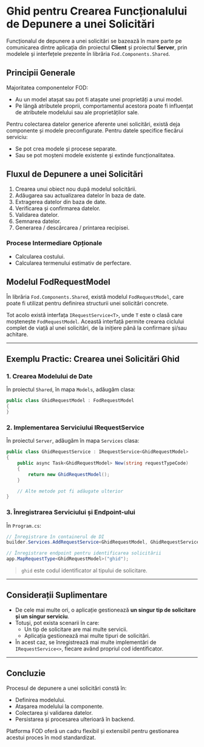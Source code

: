 
# Ghid pentru Crearea Funcționalului de Depunere a unei Solicitări

Funcționalul de depunere a unei solicitări se bazează în mare parte pe comunicarea dintre aplicația din proiectul **Client** și proiectul **Server**, prin modelele și interfețele prezente în librăria `Fod.Components.Shared`.

## Principii Generale

Majoritatea componentelor FOD:
- Au un model atașat sau pot fi atașate unei proprietăți a unui model.
- Pe lângă atributele proprii, comportamentul acestora poate fi influențat de atributele modelului sau ale proprietăților sale.

Pentru colectarea datelor generice aferente unei solicitări, există deja componente și modele preconfigurate. Pentru datele specifice fiecărui serviciu:
- Se pot crea modele și procese separate.
- Sau se pot moșteni modele existente și extinde funcționalitatea.

## Fluxul de Depunere a unei Solicitări

1. Crearea unui obiect nou după modelul solicitării.
2. Adăugarea sau actualizarea datelor în baza de date.
3. Extragerea datelor din baza de date.
4. Verificarea și confirmarea datelor.
5. Validarea datelor.
6. Semnarea datelor.
7. Generarea / descărcarea / printarea recipisei.

### Procese Intermediare Opționale

- Calcularea costului.
- Calcularea termenului estimativ de perfectare.

## Modelul FodRequestModel

În librăria `Fod.Components.Shared`, există modelul `FodRequestModel`, care poate fi utilizat pentru definirea structurii unei solicitări concrete.

Tot acolo există interfața `IRequestService<T>`, unde `T` este o clasă care moștenește `FodRequestModel`. Această interfață permite crearea ciclului complet de viață al unei solicitări, de la inițiere până la confirmare și/sau achitare.

---

## Exemplu Practic: Crearea unei Solicitări Ghid

### 1. Crearea Modelului de Date

În proiectul `Shared`, în mapa `Models`, adăugăm clasa:

```csharp
public class GhidRequestModel : FodRequestModel
{
}
```

### 2. Implementarea Serviciului IRequestService

În proiectul `Server`, adăugăm în mapa `Services` clasa:

```csharp
public class GhidRequestService : IRequestService<GhidRequestModel>
{
    public async Task<GhidRequestModel> New(string requestTypeCode)
    {
        return new GhidRequestModel();
    }

    // Alte metode pot fi adăugate ulterior
}
```

### 3. Înregistrarea Serviciului și Endpoint-ului

În `Program.cs`:

```csharp
// Înregistrare în containerul de DI
builder.Services.AddRequestService<GhidRequestModel, GhidRequestService>();

// Înregistrare endpoint pentru identificarea solicitării
app.MapRequestType<GhidRequestModel>("ghid");
```

> `ghid` este codul identificator al tipului de solicitare.

---

## Considerații Suplimentare

- De cele mai multe ori, o aplicație gestionează **un singur tip de solicitare și un singur serviciu**.
- Totuși, pot exista scenarii în care:
  - Un tip de solicitare are mai multe servicii.
  - Aplicația gestionează mai multe tipuri de solicitări.
- În acest caz, se înregistrează mai multe implementări de `IRequestService<>`, fiecare având propriul cod identificator.

---

## Concluzie

Procesul de depunere a unei solicitări constă în:

- Definirea modelului.
- Atașarea modelului la componente.
- Colectarea și validarea datelor.
- Persistarea și procesarea ulterioară în backend.

Platforma FOD oferă un cadru flexibil și extensibil pentru gestionarea acestui proces în mod standardizat.
